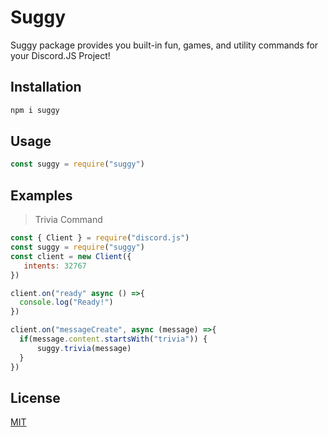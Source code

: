 # Suggy

Suggy package provides you built-in fun, games, and utility commands for your Discord.JS Project!

## Installation
```bash
npm i suggy
```

## Usage
```js
const suggy = require("suggy")
```
## Examples
> Trivia Command
```js
const { Client } = require("discord.js")
const suggy = require("suggy")
const client = new Client({
   intents: 32767
})

client.on("ready" async () =>{
  console.log("Ready!")
})

client.on("messageCreate", async (message) =>{
  if(message.content.startsWith("trivia")) {
      suggy.trivia(message)
  }
})

```

## License
[MIT](https://choosealicense.com/licenses/mit/)
